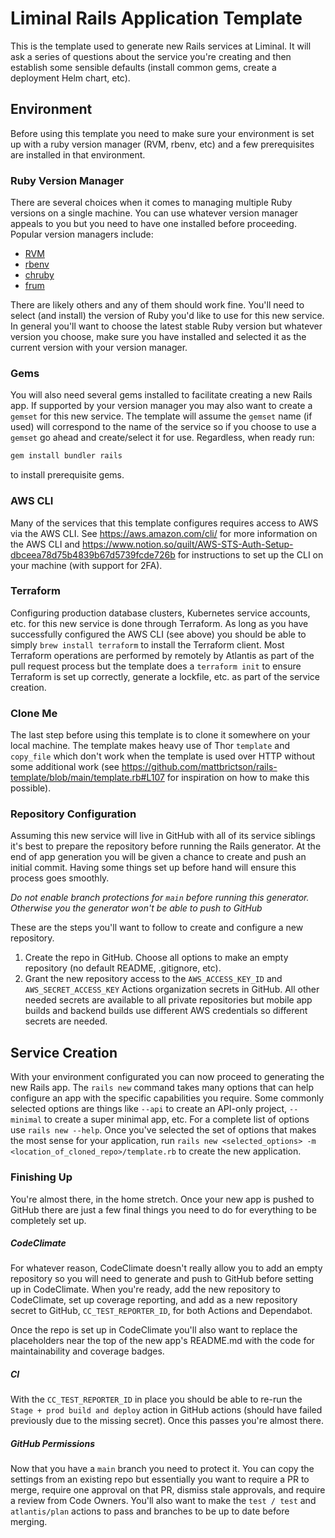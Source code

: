 # Liminal Rails Application Template
This is the template used to generate new Rails services at Liminal. It will ask a series of
questions about the service you're creating and then establish some sensible defaults (install
common gems, create a deployment Helm chart, etc).

## Environment
Before using this template you need to make sure your environment is set up with a ruby version
manager (RVM, rbenv, etc) and a few prerequisites are installed in that environment.

### Ruby Version Manager
There are several choices when it comes to managing multiple Ruby versions on a single machine. You
can use whatever version manager appeals to you but you need to have one installed before
proceeding. Popular version managers include:
* [RVM](https://rvm.io/)
* [rbenv](https://github.com/rbenv/rbenv)
* [chruby](https://github.com/postmodern/chruby)
* [frum](https://github.com/tako8ki/frum)

There are likely others and any of them should work fine. You'll need to select (and install) the
version of Ruby you'd like to use for this new service. In general you'll want to choose the
latest stable Ruby version but whatever version you choose, make sure you have installed and
selected it as the current version with your version manager.

### Gems
You will also need several gems installed to facilitate creating a new Rails app. If supported by
your version manager you may also want to create a `gemset` for this new service. The template will
assume the `gemset` name (if used) will correspond to the name of the service so if you choose to use
a `gemset` go ahead and create/select it for use. Regardless, when ready run:
```sh
gem install bundler rails
```
to install prerequisite gems.

### AWS CLI
Many of the services that this template configures requires access to AWS via the AWS CLI. See
https://aws.amazon.com/cli/ for more information on the AWS CLI and
https://www.notion.so/quilt/AWS-STS-Auth-Setup-dbceea78d75b4839b67d5739fcde726b for instructions to
set up the CLI on your machine (with support for 2FA).

### Terraform
Configuring production database clusters, Kubernetes service accounts, etc. for this new service
is done through Terraform. As long as you have successfully configured the AWS CLI (see above)
you should be able to simply `brew install terraform` to install the Terraform client. Most
Terraform operations are performed by remotely by Atlantis as part of the pull request process
but the template does a `terraform init` to ensure Terraform is set up correctly, generate a
lockfile, etc. as part of the service creation.

### Clone Me
The last step before using this template is to clone it somewhere on your local machine. The
template makes heavy use of Thor `template` and `copy_file` which don't work when the template is
used over HTTP without some additional work (see
https://github.com/mattbrictson/rails-template/blob/main/template.rb#L107 for inspiration on how to
make this possible).

### Repository Configuration
Assuming this new service will live in GitHub with all of its service siblings it's best to prepare
the repository before running the Rails generator. At the end of app generation you will be given a
chance to create and push an initial commit. Having some things set up before hand will ensure this
process goes smoothly.

*Do not enable branch protections for `main` before running this generator. Otherwise you the
generator won't be able to push to GitHub*

These are the steps you'll want to follow to create and configure a new repository.
1. Create the repo in GitHub. Choose all options to make an empty repository (no default README,
   .gitignore, etc).
2. Grant the new repository access to the `AWS_ACCESS_KEY_ID` and `AWS_SECRET_ACCESS_KEY` Actions
   organization secrets in GitHub. All other needed secrets are available to all private
   repositories but mobile app builds and backend builds use different AWS credentials so different
   secrets are needed.

## Service Creation
With your environment configurated you can now proceed to generating the new Rails app. The `rails
new` command takes many options that can help configure an app with the specific capabilities you
require. Some commonly selected options are things like `--api` to create an API-only project,
`--minimal` to create a super minimal app, etc. For a complete list of options use `rails new
--help`. Once you've selected the set of options that makes the most sense for your application, run
`rails new <selected_options> -m <location_of_cloned_repo>/template.rb`
to create the new application.

### Finishing Up
You're almost there, in the home stretch. Once your new app is pushed to GitHub there are just a few
final things you need to do for everything to be completely set up.

##### CodeClimate
For whatever reason, CodeClimate doesn't really allow you to add an empty repository so you will
need to generate and push to GitHub before setting up in CodeClimate. When you're ready, add the
new repository to CodeClimate, set up coverage reporting, and add as a new repository secret to
GitHub, `CC_TEST_REPORTER_ID`, for both Actions and Dependabot.

Once the repo is set up in CodeClimate you'll also want to replace the placeholders near the top of
the new app's README.md with the code for maintainability and coverage badges.

##### CI
With the `CC_TEST_REPORTER_ID` in place you should be able to re-run the `Stage + prod build and
deploy` action in GitHub actions (should have failed previously due to the missing secret). Once
this passes you're almost there.

##### GitHub Permissions
Now that you have a `main` branch you need to protect it. You can copy the settings from an existing
repo but essentially you want to require a PR to merge, require one approval on that PR, dismiss
stale approvals, and require a review from Code Owners. You'll also want to make the `test / test`
and `atlantis/plan` actions to pass and branches to be up to date before merging.
